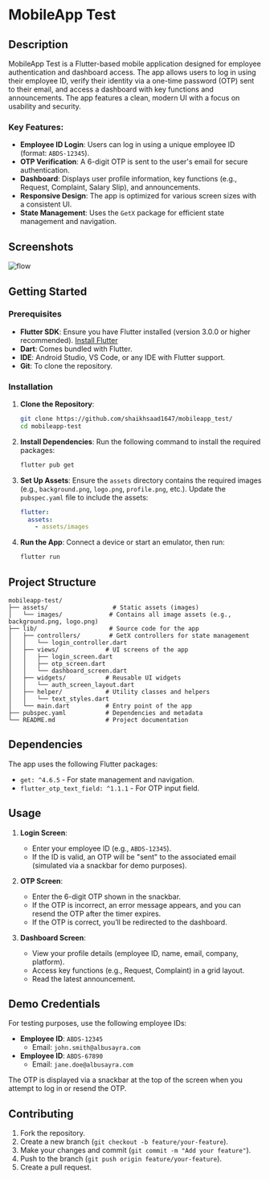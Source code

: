 # MobileApp Test

## Description

MobileApp Test is a Flutter-based mobile application designed for employee authentication and dashboard access. The app allows users to log in using their employee ID, verify their identity via a one-time password (OTP) sent to their email, and access a dashboard with key functions and announcements. The app features a clean, modern UI with a focus on usability and security.

### Key Features:
- **Employee ID Login**: Users can log in using a unique employee ID (format: `ABDS-12345`).
- **OTP Verification**: A 6-digit OTP is sent to the user's email for secure authentication.
- **Dashboard**: Displays user profile information, key functions (e.g., Request, Complaint, Salary Slip), and announcements.
- **Responsive Design**: The app is optimized for various screen sizes with a consistent UI.
- **State Management**: Uses the `GetX` package for efficient state management and navigation.

## Screenshots
![flow](https://github.com/user-attachments/assets/f26cb26a-654b-48d9-803b-a54e2a5b9e3a)


## Getting Started

### Prerequisites
- **Flutter SDK**: Ensure you have Flutter installed (version 3.0.0 or higher recommended). [Install Flutter](https://flutter.dev/docs/get-started/install)
- **Dart**: Comes bundled with Flutter.
- **IDE**: Android Studio, VS Code, or any IDE with Flutter support.
- **Git**: To clone the repository.

### Installation
1. **Clone the Repository**:
   ```bash
   git clone https://github.com/shaikhsaad1647/mobileapp_test/
   cd mobileapp-test
   ```

2. **Install Dependencies**:
   Run the following command to install the required packages:
   ```bash
   flutter pub get
   ```

3. **Set Up Assets**:
   Ensure the `assets` directory contains the required images (e.g., `background.png`, `logo.png`, `profile.png`, etc.). Update the `pubspec.yaml` file to include the assets:
   ```yaml
   flutter:
     assets:
       - assets/images
   ```

4. **Run the App**:
   Connect a device or start an emulator, then run:
   ```bash
   flutter run
   ```

## Project Structure
```
mobileapp-test/
├── assets/                  # Static assets (images)
│   └── images/             # Contains all image assets (e.g., background.png, logo.png)
├── lib/                    # Source code for the app
│   ├── controllers/        # GetX controllers for state management
│   │   └── login_controller.dart
│   ├── views/             # UI screens of the app
│   │   ├── login_screen.dart
│   │   ├── otp_screen.dart
│   │   └── dashboard_screen.dart
│   ├── widgets/           # Reusable UI widgets
│   │   └── auth_screen_layout.dart
│   ├── helper/            # Utility classes and helpers
│   │   └── text_styles.dart
│   └── main.dart          # Entry point of the app
├── pubspec.yaml           # Dependencies and metadata
└── README.md              # Project documentation
```

## Dependencies
The app uses the following Flutter packages:
- `get: ^4.6.5` - For state management and navigation.
- `flutter_otp_text_field: ^1.1.1` - For OTP input field.

## Usage
1. **Login Screen**:
   - Enter your employee ID (e.g., `ABDS-12345`).
   - If the ID is valid, an OTP will be "sent" to the associated email (simulated via a snackbar for demo purposes).

2. **OTP Screen**:
   - Enter the 6-digit OTP shown in the snackbar.
   - If the OTP is incorrect, an error message appears, and you can resend the OTP after the timer expires.
   - If the OTP is correct, you’ll be redirected to the dashboard.

3. **Dashboard Screen**:
   - View your profile details (employee ID, name, email, company, platform).
   - Access key functions (e.g., Request, Complaint) in a grid layout.
   - Read the latest announcement.

## Demo Credentials
For testing purposes, use the following employee IDs:
- **Employee ID**: `ABDS-12345`
  - Email: `john.smith@albusayra.com`
- **Employee ID**: `ABDS-67890`
  - Email: `jane.doe@albusayra.com`

The OTP is displayed via a snackbar at the top of the screen when you attempt to log in or resend the OTP.

## Contributing
1. Fork the repository.
2. Create a new branch (`git checkout -b feature/your-feature`).
3. Make your changes and commit (`git commit -m "Add your feature"`).
4. Push to the branch (`git push origin feature/your-feature`).
5. Create a pull request.

